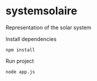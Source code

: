 # systemsolaire
Representation of the solar system

Install dependencies
```
npm install
```

Run project

```
node app.js
```
